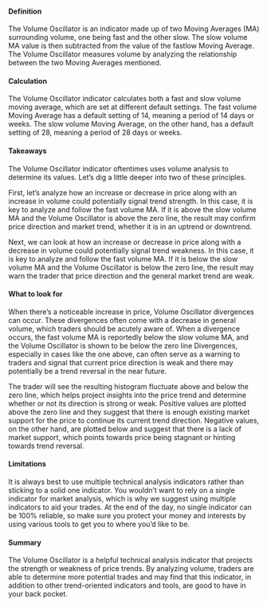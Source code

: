 #### Definition

The Volume Oscillator is an indicator made up of two Moving Averages (MA) surrounding volume, one being fast and the other slow. The slow volume MA value is then subtracted from the value of the fastlow Moving Average. The Volume Oscillator measures volume by analyzing the relationship between the two Moving Averages mentioned.

#### Calculation

The Volume Oscillator indicator calculates both a fast and slow volume moving average, which are set at different default settings. The fast volume Moving Average has a default setting of 14, meaning a period of 14 days or weeks. The slow volume Moving Average, on the other hand, has a default setting of 28, meaning a period of 28 days or weeks.

#### Takeaways

The Volume Oscillator indicator oftentimes uses volume analysis to determine its values. Let’s dig a little deeper into two of these principles.

First, let’s analyze how an increase or decrease in price along with an increase in volume could potentially signal trend strength. In this case, it is key to analyze and follow the fast volume MA. If it is above the slow volume MA and the Volume Oscillator is above the zero line, the result may confirm price direction and market trend, whether it is in an uptrend or downtrend.

Next, we can look at how an increase or decrease in price along with a decrease in volume could potentially signal trend weakness. In this case, it is key to analyze and follow the fast volume MA. If it is below the slow volume MA and the Volume Oscillator is below the zero line, the result may warn the trader that price direction and the general market trend are weak.

#### What to look for

When there’s a noticeable increase in price, Volume Oscillator divergences can occur. These divergences often come with a decrease in general volume, which traders should be acutely aware of. When a divergence occurs, the fast volume MA is reportedly below the slow volume MA, and the Volume Oscillator is shown to be below the zero line Divergences, especially in cases like the one above, can often serve as a warning to traders and signal that current price direction is weak and there may potentially be a trend reversal in the near future.

The trader will see the resulting histogram fluctuate above and below the zero line, which helps project insights into the price trend and determine whether or not its direction is strong or weak. Positive values are plotted above the zero line and they suggest that there is enough existing market support for the price to continue its current trend direction. Negative values, on the other hand, are plotted below and suggest that there is a lack of market support, which points towards price being stagnant or hinting towards trend reversal.

#### Limitations

It is always best to use multiple technical analysis indicators rather than sticking to a solid one indicator. You wouldn’t want to rely on a single indicator for market analysis, which is why we suggest using multiple indicators to aid your trades. At the end of the day, no single indicator can be 100% reliable, so make sure you protect your money and interests by using various tools to get you to where you’d like to be.

#### Summary

The Volume Oscillator is a helpful technical analysis indicator that projects the strength or weakness of price trends. By analyzing volume, traders are able to determine more potential trades and may find that this indicator, in addition to other trend-oriented indicators and tools, are good to have in your back pocket.